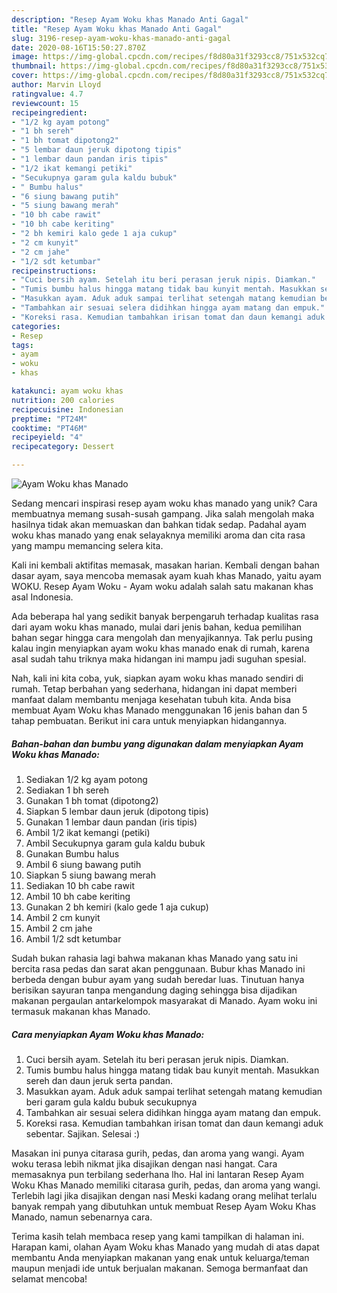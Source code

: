 ```yaml
---
description: "Resep Ayam Woku khas Manado Anti Gagal"
title: "Resep Ayam Woku khas Manado Anti Gagal"
slug: 3196-resep-ayam-woku-khas-manado-anti-gagal
date: 2020-08-16T15:50:27.870Z
image: https://img-global.cpcdn.com/recipes/f8d80a31f3293cc8/751x532cq70/ayam-woku-khas-manado-foto-resep-utama.jpg
thumbnail: https://img-global.cpcdn.com/recipes/f8d80a31f3293cc8/751x532cq70/ayam-woku-khas-manado-foto-resep-utama.jpg
cover: https://img-global.cpcdn.com/recipes/f8d80a31f3293cc8/751x532cq70/ayam-woku-khas-manado-foto-resep-utama.jpg
author: Marvin Lloyd
ratingvalue: 4.7
reviewcount: 15
recipeingredient:
- "1/2 kg ayam potong"
- "1 bh sereh"
- "1 bh tomat dipotong2"
- "5 lembar daun jeruk dipotong tipis"
- "1 lembar daun pandan iris tipis"
- "1/2 ikat kemangi petiki"
- "Secukupnya garam gula kaldu bubuk"
- " Bumbu halus"
- "6 siung bawang putih"
- "5 siung bawang merah"
- "10 bh cabe rawit"
- "10 bh cabe keriting"
- "2 bh kemiri kalo gede 1 aja cukup"
- "2 cm kunyit"
- "2 cm jahe"
- "1/2 sdt ketumbar"
recipeinstructions:
- "Cuci bersih ayam. Setelah itu beri perasan jeruk nipis. Diamkan."
- "Tumis bumbu halus hingga matang tidak bau kunyit mentah. Masukkan sereh dan daun jeruk serta pandan."
- "Masukkan ayam. Aduk aduk sampai terlihat setengah matang kemudian beri garam gula kaldu bubuk secukupnya"
- "Tambahkan air sesuai selera didihkan hingga ayam matang dan empuk."
- "Koreksi rasa. Kemudian tambahkan irisan tomat dan daun kemangi aduk sebentar. Sajikan. Selesai :)"
categories:
- Resep
tags:
- ayam
- woku
- khas

katakunci: ayam woku khas 
nutrition: 200 calories
recipecuisine: Indonesian
preptime: "PT24M"
cooktime: "PT46M"
recipeyield: "4"
recipecategory: Dessert

---
```



![Ayam Woku khas Manado](https://img-global.cpcdn.com/recipes/f8d80a31f3293cc8/751x532cq70/ayam-woku-khas-manado-foto-resep-utama.jpg)

Sedang mencari inspirasi resep ayam woku khas manado yang unik? Cara membuatnya memang susah-susah gampang. Jika salah mengolah maka hasilnya tidak akan memuaskan dan bahkan tidak sedap. Padahal ayam woku khas manado yang enak selayaknya memiliki aroma dan cita rasa yang mampu memancing selera kita.

Kali ini kembali aktifitas memasak, masakan harian. Kembali dengan bahan dasar ayam, saya mencoba memasak ayam kuah khas Manado, yaitu ayam WOKU. Resep Ayam Woku - Ayam woku adalah salah satu makanan khas asal Indonesia.

Ada beberapa hal yang sedikit banyak berpengaruh terhadap kualitas rasa dari ayam woku khas manado, mulai dari jenis bahan, kedua pemilihan bahan segar hingga cara mengolah dan menyajikannya. Tak perlu pusing kalau ingin menyiapkan ayam woku khas manado enak di rumah, karena asal sudah tahu triknya maka hidangan ini mampu jadi suguhan spesial.


Nah, kali ini kita coba, yuk, siapkan ayam woku khas manado sendiri di rumah. Tetap berbahan yang sederhana, hidangan ini dapat memberi manfaat dalam membantu menjaga kesehatan tubuh kita. Anda bisa membuat Ayam Woku khas Manado menggunakan 16 jenis bahan dan 5 tahap pembuatan. Berikut ini cara untuk menyiapkan hidangannya.

<!--inarticleads1-->

##### Bahan-bahan dan bumbu yang digunakan dalam menyiapkan Ayam Woku khas Manado:

1. Sediakan 1/2 kg ayam potong
1. Sediakan 1 bh sereh
1. Gunakan 1 bh tomat (dipotong2)
1. Siapkan 5 lembar daun jeruk (dipotong tipis)
1. Gunakan 1 lembar daun pandan (iris tipis)
1. Ambil 1/2 ikat kemangi (petiki)
1. Ambil Secukupnya garam gula kaldu bubuk
1. Gunakan  Bumbu halus
1. Ambil 6 siung bawang putih
1. Siapkan 5 siung bawang merah
1. Sediakan 10 bh cabe rawit
1. Ambil 10 bh cabe keriting
1. Gunakan 2 bh kemiri (kalo gede 1 aja cukup)
1. Ambil 2 cm kunyit
1. Ambil 2 cm jahe
1. Ambil 1/2 sdt ketumbar


Sudah bukan rahasia lagi bahwa makanan khas Manado yang satu ini bercita rasa pedas dan sarat akan penggunaan. Bubur khas Manado ini berbeda dengan bubur ayam yang sudah beredar luas. Tinutuan hanya berisikan sayuran tanpa mengandung daging sehingga bisa dijadikan makanan pergaulan antarkelompok masyarakat di Manado. Ayam woku ini termasuk makanan khas Manado. 

<!--inarticleads2-->

##### Cara menyiapkan Ayam Woku khas Manado:

1. Cuci bersih ayam. Setelah itu beri perasan jeruk nipis. Diamkan.
1. Tumis bumbu halus hingga matang tidak bau kunyit mentah. Masukkan sereh dan daun jeruk serta pandan.
1. Masukkan ayam. Aduk aduk sampai terlihat setengah matang kemudian beri garam gula kaldu bubuk secukupnya
1. Tambahkan air sesuai selera didihkan hingga ayam matang dan empuk.
1. Koreksi rasa. Kemudian tambahkan irisan tomat dan daun kemangi aduk sebentar. Sajikan. Selesai :)


Masakan ini punya citarasa gurih, pedas, dan aroma yang wangi. Ayam woku terasa lebih nikmat jika disajikan dengan nasi hangat. Cara memasaknya pun terbilang sederhana lho. Hal ini lantaran Resep Ayam Woku Khas Manado memiliki citarasa gurih, pedas, dan aroma yang wangi. Terlebih lagi jika disajikan dengan nasi Meski kadang orang melihat terlalu banyak rempah yang dibutuhkan untuk membuat Resep Ayam Woku Khas Manado, namun sebenarnya cara. 

Terima kasih telah membaca resep yang kami tampilkan di halaman ini. Harapan kami, olahan Ayam Woku khas Manado yang mudah di atas dapat membantu Anda menyiapkan makanan yang enak untuk keluarga/teman maupun menjadi ide untuk berjualan makanan. Semoga bermanfaat dan selamat mencoba!
